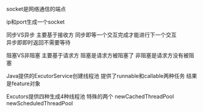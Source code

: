 socket是网络通信的端点

ip和port生成一个socket



同步VS异步     主要基于接收方
同步即等一个交互完成才能进行下一个交互  
异步即即时返回不需要等待

阻塞VS非阻塞    主要基于请求方
阻塞是请求方被阻塞了
非阻塞是请求方没有被阻塞


Java提供的ExcutorService创建线程池
提供了runnable和callable两种任务   结果是feature对象

Excutors提供四种生成4种线程池  特殊的两个  newCachedThreadPool   newScheduledThreadPool